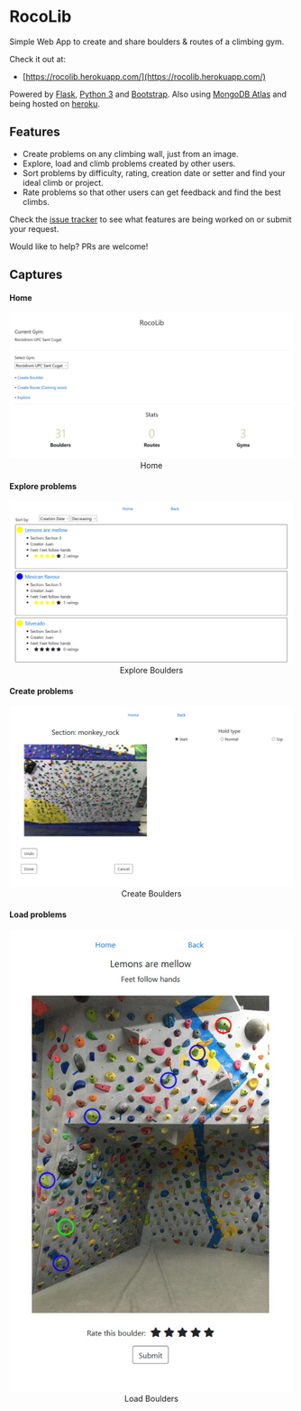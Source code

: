 # RocoLib

Simple Web App to create and share boulders & routes of a climbing gym.

Check it out at:

- [https://rocolib.herokuapp.com/](https://rocolib.herokuapp.com/)

Powered by [Flask](https://flask.palletsprojects.com/en/1.1.x/), [Python 3](https://www.python.org/) and [Bootstrap](https://getbootstrap.com/).
Also using [MongoDB Atlas](https://www.mongodb.com/cloud/atlas2) and being hosted on [heroku](https://www.heroku.com/home). 

## Features

* Create problems on any climbing wall, just from an image.
* Explore, load and climb problems created by other users.
* Sort problems by difficulty, rating, creation date or setter and find your ideal climb or project.
* Rate problems so that other users can get feedback and find the best climbs.

Check the [issue tracker](https://github.com/javigallostra/RocoLib/issues) to see what features are being worked on or submit your request.

Would like to help? PRs are welcome!

## Captures

#### Home

<p align="center" style="text-align:center;">
<img src="/extras/images/home.JPG"><br>
Home
</p>

#### Explore problems

<p align="center" style="text-align:center;">
<img src="/extras/images/explore.JPG"><br>
Explore Boulders
</p>

#### Create problems

<p align="center" style="text-align:center;">
<img src="/extras/images/create.jpg"><br>
Create Boulders
</p>

#### Load problems

<p align="center" style="text-align:center;">
<img src="/extras/images/view.jpg"><br>
Load Boulders
</p>